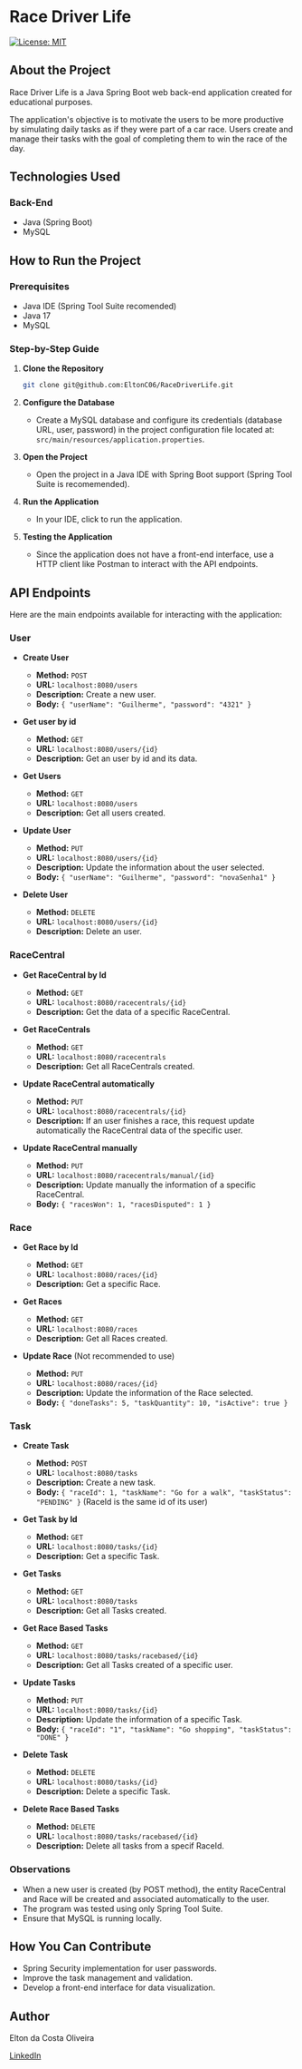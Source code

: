 # Race Driver Life

[![License: MIT](https://img.shields.io/badge/License-MIT-yellow.svg)](https://github.com/EltonC06/RaceDriverLife/blob/main/LICENSE)

## About the Project

Race Driver Life is a Java Spring Boot web back-end application created for educational purposes.

The application's objective is to motivate the users to be more productive by simulating daily tasks as if they were part of a car race. Users create and manage their tasks with the goal of completing them to win the race of the day.

## Technologies Used

### Back-End
- Java (Spring Boot)
- MySQL

## How to Run the Project

### Prerequisites
- Java IDE (Spring Tool Suite recomended)
- Java 17
- MySQL

### Step-by-Step Guide

1. **Clone the Repository**
   ```bash
   git clone git@github.com:EltonC06/RaceDriverLife.git
   ```

2. **Configure the Database**
   - Create a MySQL database and configure its credentials (database URL, user, password) in the project configuration file located at: `src/main/resources/application.properties`.

3. **Open the Project**
   - Open the project in a Java IDE with Spring Boot support (Spring Tool Suite is recomemended).

4. **Run the Application**
   - In your IDE, click to run the application.

5. **Testing the Application**
   - Since the application does not have a front-end interface, use a HTTP client like Postman to interact with the API endpoints.

## API Endpoints

Here are the main endpoints available for interacting with the application:

### User

- **Create User**
  - **Method:** `POST`
  - **URL:** `localhost:8080/users`
  - **Description:** Create a new user.
  - **Body:** `{ "userName": "Guilherme", "password": "4321" }`

- **Get user by id**
  - **Method:** `GET`
  - **URL:** `localhost:8080/users/{id}`
  - **Description:** Get an user by id and its data.

- **Get Users**
  - **Method:** `GET`
  - **URL:** `localhost:8080/users`
  - **Description:** Get all users created.

- **Update User**
  - **Method:** `PUT`
  - **URL:** `localhost:8080/users/{id}`
  - **Description:** Update the information about the user selected.
  - **Body:** `{ "userName": "Guilherme", "password": "novaSenha1" }`

- **Delete User**
  - **Method:** `DELETE`
  - **URL:** `localhost:8080/users/{id}`
  - **Description:** Delete an user.

### RaceCentral

- **Get RaceCentral by Id**
  - **Method:** `GET`
  - **URL:** `localhost:8080/racecentrals/{id}`
  - **Description:** Get the data of a specific RaceCentral.

- **Get RaceCentrals**
  - **Method:** `GET`
  - **URL:** `localhost:8080/racecentrals`
  - **Description:** Get all RaceCentrals created.

- **Update RaceCentral automatically**
  - **Method:** `PUT`
  - **URL:** `localhost:8080/racecentrals/{id}`
  - **Description:** If an user finishes a race, this request update automatically the RaceCentral data of the specific user.

- **Update RaceCentral manually**
  - **Method:** `PUT`
  - **URL:** `localhost:8080/racecentrals/manual/{id}`
  - **Description:** Update manually the information of a specific RaceCentral.
  - **Body:** `{ "racesWon": 1, "racesDisputed": 1 }`

### Race

- **Get Race by Id**
  - **Method:** `GET`
  - **URL:** `localhost:8080/races/{id}`
  - **Description:** Get a specific Race.

- **Get Races**
  - **Method:** `GET`
  - **URL:** `localhost:8080/races`
  - **Description:** Get all Races created.

- **Update Race** (Not recommended to use)
  - **Method:** `PUT` 
  - **URL:** `localhost:8080/races/{id}`
  - **Description:** Update the information of the Race selected. 
  - **Body:** `{ "doneTasks": 5, "taskQuantity": 10, "isActive": true }`

### Task

- **Create Task**
  - **Method:** `POST`
  - **URL:** `localhost:8080/tasks`
  - **Description:** Create a new task.
  - **Body:** `{ "raceId": 1, "taskName": "Go for a walk", "taskStatus": "PENDING" }` (RaceId is the same id of its user)

- **Get Task by Id**
  - **Method:** `GET`
  - **URL:** `localhost:8080/tasks/{id}`
  - **Description:** Get a specific Task.

- **Get Tasks**
  - **Method:** `GET`
  - **URL:** `localhost:8080/tasks`
  - **Description:** Get all Tasks created.

- **Get Race Based Tasks**
  - **Method:** `GET`
  - **URL:** `localhost:8080/tasks/racebased/{id}`
  - **Description:** Get all Tasks created of a specific user.

- **Update Tasks**
  - **Method:** `PUT`
  - **URL:** `localhost:8080/tasks/{id}`
  - **Description:** Update the information of a specific Task.
  - **Body:** `{ "raceId": "1", "taskName": "Go shopping", "taskStatus": "DONE" }`

- **Delete Task**
  - **Method:** `DELETE`
  - **URL:** `localhost:8080/tasks/{id}`
  - **Description:** Delete a specific Task.

- **Delete Race Based Tasks**
  - **Method:** `DELETE`
  - **URL:** `localhost:8080/tasks/racebased/{id}`
  - **Description:** Delete all tasks from a specif RaceId.


### Observations

- When a new user is created (by POST method), the entity RaceCentral and Race will be created and associated automatically to the user.
- The program was tested using only Spring Tool Suite.
- Ensure that MySQL is running locally.

## How You Can Contribute

- Spring Security implementation for user passwords.
- Improve the task management and validation.
- Develop a front-end interface for data visualization.

## Author

Elton da Costa Oliveira

[LinkedIn](https://www.linkedin.com/in/elton-da-costa/)
